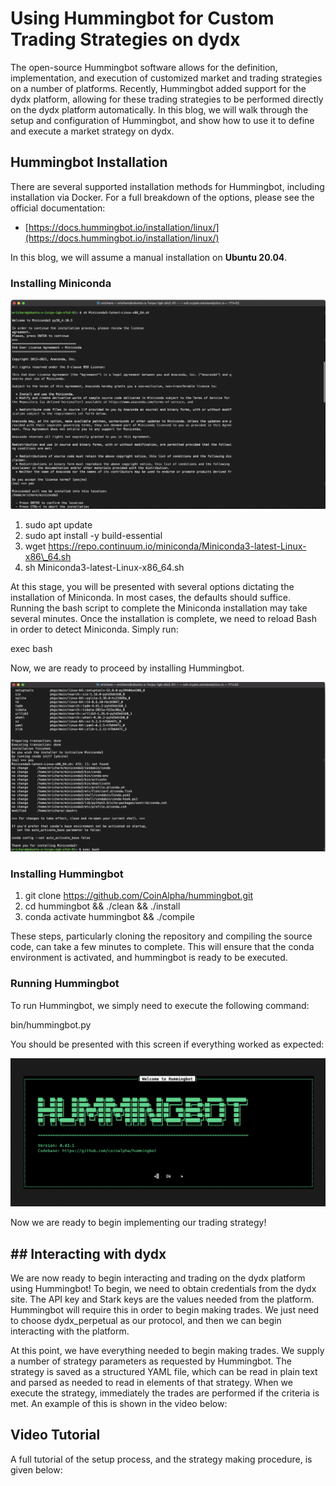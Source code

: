 # Using Hummingbot for Custom Trading Strategies on dydx

The open-source Hummingbot software allows for the definition, implementation, and execution of customized market and trading strategies on a number of platforms. Recently, Hummingbot added support for the dydx platform, allowing for these trading strategies to be performed directly on the dydx platform automatically. In this blog, we will walk through the setup and configuration of Hummingbot, and show how to use it to define and execute a market strategy on dydx.

## Hummingbot Installation

There are several supported installation methods for Hummingbot, including installation via Docker. For a full breakdown of the options, please see the official documentation:

- [https://docs.hummingbot.io/installation/linux/](https://docs.hummingbot.io/installation/linux/)  

In this blog, we will assume a manual installation on **Ubuntu 20.04**.

### Installing Miniconda

![](images/Screen-Shot-2021-09-22-at-12.49.14-PM-1024x681.png)

1. sudo apt update
2. sudo apt install -y build-essential
3. wget https://repo.continuum.io/miniconda/Miniconda3-latest-Linux-x86\_64.sh
4. sh Miniconda3-latest-Linux-x86\_64.sh

At this stage, you will be presented with several options dictating the installation of Miniconda. In most cases, the defaults should suffice. Running the bash script to complete the Miniconda installation may take several minutes. Once the installation is complete, we need to reload Bash in order to detect Miniconda. Simply run:

exec bash

Now, we are ready to proceed by installing Hummingbot.

![](images/Screen-Shot-2021-09-22-at-12.48.57-PM-1024x550.png)

### Installing Hummingbot

1. git clone https://github.com/CoinAlpha/hummingbot.git
2. cd hummingbot && ./clean && ./install
3. conda activate hummingbot && ./compile

These steps, particularly cloning the repository and compiling the source code, can take a few minutes to complete. This will ensure that the conda environment is activated, and hummingbot is ready to be executed.

### Running Hummingbot

To run Hummingbot, we simply need to execute the following command:

bin/hummingbot.py

You should be presented with this screen if everything worked as expected:

![](images/Screen-Shot-2021-09-22-at-1.10.14-PM-1024x483.png)

Now we are ready to begin implementing our trading strategy!

## \## Interacting with dydx

We are now ready to begin interacting and trading on the dydx platform using Hummingbot! To begin, we need to obtain credentials from the dydx site. The API key and Stark keys are the values needed from the platform. Hummingbot will require this in order to begin making trades. We just need to choose dydx\_perpetual as our protocol, and then we can begin interacting with the platform.

At this point, we have everything needed to begin making trades. We supply a number of strategy parameters as requested by Hummingbot. The strategy is saved as a structured YAML file, which can be read in plain text and parsed as needed to read in elements of that strategy. When we execute the strategy, immediately the trades are performed if the criteria is met. An example of this is shown in the video below:

## Video Tutorial

A full tutorial of the setup process, and the strategy making procedure, is given below:
